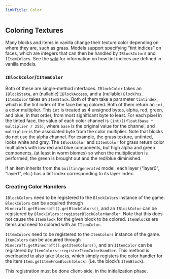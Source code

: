 ```yaml
---
linkTitle: Color
---
```


<article class="docs-entry">
<h1 id="coloring-textures">Coloring Textures<a class="headerlink" href="#coloring-textures" title="Permanent link"> </a></h1>
<p>Many blocks and items in vanilla change their texture color depending on where they are, such as grass. Models support specifying &ldquo;tint indices&rdquo; on faces, which are integers that can then be handled by <code>IBlockColor</code>s and <code>IItemColor</code>s. See the <a href="https://minecraft.gamepedia.com/Model#Block_models">wiki</a> for information on how tint indices are defined in vanilla models.</p>
<h3 id="iblockcoloriitemcolor"><code>IBlockColor</code>/<code>IItemColor</code><a class="headerlink" href="#iblockcoloriitemcolor" title="Permanent link"> </a></h3>
<p>Both of these are single-method interfaces. <code>IBlockColor</code> takes an <code>IBlockState</code>, an (nullable) <code>IBlockAccess</code>, and a (nullable) <code>BlockPos</code>. <code>IItemColor</code> takes an <code>ItemStack</code>. Both of them take a parameter <code>tintindex</code>, which is the tint index of the face being colored. Both of them return an <code>int</code>, a color multiplier. This <code>int</code> is treated as 4 unsigned bytes, alpha, red, green, and blue, in that order, from most significant byte to least. For each pixel in the tinted face, the value of each color channel is <code>(int)((float)base * multiplier / 255)</code>, where <code>base</code> is the original value for the channel, and <code>multiplier</code> is the associated byte from the color multiplier. Note that blocks do not use the alpha channel. For example, the grass texture, untinted, looks white and gray. The <code>IBlockColor</code> and <code>IItemColor</code> for grass return color multipliers with low red and blue components, but high alpha and green components, (at least in worm biomes) so when the multiplication is performed, the green is brought out and the red/blue diminished.</p>
<p>If an item inherits from the <code>builtin/generated</code> model, each layer (&ldquo;layer0&rdquo;, &ldquo;layer1&rdquo;, etc.) has a tint index corresponding to its layer index.</p>
<h3 id="creating-color-handlers">Creating Color Handlers<a class="headerlink" href="#creating-color-handlers" title="Permanent link"> </a></h3>
<p><code>IBlockColors</code> need to be registered to the <code>BlockColors</code> instance of the game. <code>BlockColors</code> can be acquired through <code>Minecraft.getMinecraft().getBlockColors()</code>, and an <code>IBlockColor</code> can be registered by <code>BlockColors::registerBlockColorHandler</code>. Note that this does not cause the <code>ItemBlock</code> for the given block to be colored. <code>ItemBlock</code>s are items and need to colored with an <code>IItemColor</code>.</p>
<p><code>IItemColors</code> need to be registered to the <code>ItemColors</code> instance of the game. <code>ItemColors</code> can be acquired through <code>Minecraft.getMinecraft().getItemColors()</code>, and an <code>IItemColor</code> can be registered by <code>ItemColors::registerItemColorHandler</code>. This method is overloaded to also take <code>Block</code>s, which simply registers the color handler for the item <code>Item.getItemFromBlock(block)</code> (i.e. the block&rsquo;s <code>ItemBlock</code>).</p>
<p>This registration must be done client-side, in the initialization phase.</p>
</article>